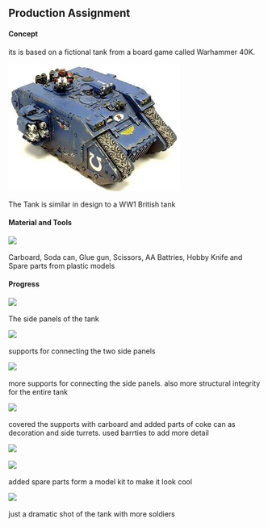 ## Production Assignment 

#### Concept 

its is based on a fictional tank from a board game called Warhammer 40K.

![](40K.jpg)

The Tank is similar in design to a WW1 British tank



#### Material and Tools

![](pic1.jpg)

Carboard, Soda can, Glue gun, Scissors, AA Battries, Hobby Knife and Spare parts from plastic models 

#### Progress

![](pic2.jpg)

The side panels of the tank 

![](pic3.jpg)

supports for connecting the two side panels

![](pic4.jpg)

more supports for connecting the side panels. also more structural integrity for the entire tank

![](pic5.jpg)

covered the supports with carboard and added parts of coke can as decoration and side turrets. used barrties to add more detail

![](pic6.jpg)

![](pic7.jpg)

added spare parts form a model kit to make it look cool

![](pic8.jpg)

just a dramatic shot of the tank with more soldiers
